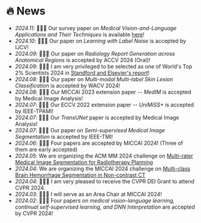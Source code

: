 # 🔥 News
- *2024.11*: 🎉🎉🎉 Our survey paper on *Medical Vision-and-Language Applications and Their Techniques* is available [here](https://arxiv.org/pdf/2411.12195)! <br>
- *2024.10*: 🎉🎉🎉 Our paper on *Learning with Label Noise* is accepted by IJCV! <br>
- *2024.09*: 🎉🎉🎉 Our paper on *Radiology Report Generation across Anatomical Regions* is accepted by ACCV 2024 (Oral)! <br>
- *2024.09*: 🎉🎉🎉 I am very privileged to be selected as one of World's Top 2% Scientists 2024 in [Standford and Elsevier's report](https://elsevier.digitalcommonsdata.com/datasets/btchxktzyw/7)! <br>
- *2024.08*: 🎉🎉🎉 Our paper on *Multi-modal Multi-label Skin Lesion Classification* is accepted by WACV 2024! <br>
- *2024.08*: 🎉🎉🎉 Our MICCAI 2023 extension paper -- *MedIM* is accepted by Medical Image Analysis! <br>
- *2024.07*: 🎉🎉🎉 Our ECCV 2022 extension paper -- *UniMiSS+* is accepted by IEEE-TPAMI! <br>
- *2024.07*: 🎉🎉🎉 Our *TransUNet* paper is accepted by Medical Image Analysis! <br>
- *2024.07*: 🎉🎉🎉 Our paper on *Semi-supervised Medical Image Segmentation* is accepted by IEEE-TMI! <br>
- *2024.06*: 🎉🎉🎉 Four papers are accepted by MICCAI 2024! (Three of them are early accepted) <br>
- *2024.05*: We are organizing the ACM MM 2024 challenge on [Multi-rater Medical Image Segmentation for Radiotherapy Planning](https://mmis2024.com/) <br>
- *2024.04*: We are organizing the MICCAI 2024 challenge on [Multi-class Brain Hemorrhage Segmentation in Non-contrast CT](https://mbh-seg.com/) <br>
- *2024.04*: 🎉🎉🎉 I am very pleased to receive the CVPR DEI Grant to attend CVPR 2024. <br>
- *2024.03*: 🎉🎉🎉 I will serve as an Area Chair at MICCAI 2024! <br>
- *2024.02*: 🎉🎉🎉 Four papers on *medical vision-language learning, continual self-supervised learning, and DNN Interpretation* are accepted by CVPR 2024!

<!--
- *2023.12*: 🎉🎉🎉 Privileged to obtain the CSIG Doctoral Dissertation Award (only 10 scholars selected from China)! Thanks to all my mentors! <br>
- *2023.12*: 🎉🎉🎉 Our paper on *Multi-Annotator Medical Image Segmentation* is accepted by Medical Image Analysis! <br>
- *2023.11*: 🎉🎉🎉 Our paper on *Hybrid Medical Image Pre-training* is accepted by Medical Image Analysis! <br>
- *2023.10*: 🎉🎉🎉 I am very privileged to be selected as one of World's Top 2% Scientists 2023 in [Standford and Elsevier's report](https://elsevier.digitalcommonsdata.com/datasets/btchxktzyw/6)! <be>
- *2023.08*: 🎉🎉🎉 Our CVPR 2021 extension paper -- *TransDoDNet* is accepted by IEEE-TPAMI <br>
- *2023.06*: 🎉🎉🎉 Six papers are accepted by MICCAI 2023! (Three of them are early accepted) <be>
-->
